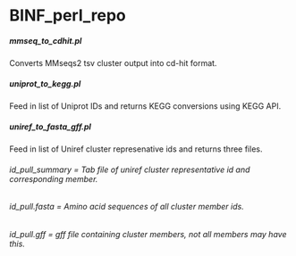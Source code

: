 # BINF_perl_repo

##### mmseq_to_cdhit.pl
Converts MMseqs2 tsv cluster output into cd-hit format.

##### uniprot_to_kegg.pl
Feed in list of Uniprot IDs and returns KEGG conversions using KEGG API.

##### uniref_to_fasta_gff.pl
Feed in list of Uniref cluster represenative ids and returns three files.
######  id_pull_summary = Tab file of uniref cluster representative id and corresponding member.
######  id_pull.fasta = Amino acid sequences of all cluster member ids.
######  id_pull.gff = gff file containing cluster members, not all members may have this.
